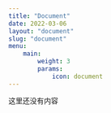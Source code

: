 ```yaml
---
title: "Document"
date: 2022-03-06
layout: "document"
slug: "document"
menu:
    main:
        weight: 3
        params: 
            icon: document
---
```

这里还没有内容